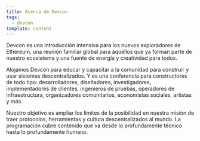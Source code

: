 ```yaml
---
title: Acerca de Devcon
tags:
  - devcon
template: content
---
```


Devcon es una introducción intensiva para los nuevos exploradores de Ethereum, una reunión familiar global para aquellos que ya forman parte de nuestro ecosistema y una fuente de energía y creatividad para todos.

Alojamos Devcon para educar y capacitar a la comunidad para construir y usar sistemas descentralizados. Y es una conferencia para constructores de todo tipo: desarrolladores, diseñadores, investigadores, implementadores de clientes, ingenieros de pruebas, operadores de infraestructura, organizadores comunitarios, economistas sociales, artistas y más.

Nuestro objetivo es ampliar los límites de la posibilidad en nuestra misión de traer protocolos, herramientas y cultura descentralizados al mundo. La programación cubre contenido que va desde lo profundamente técnico hasta lo profundamente humano.
